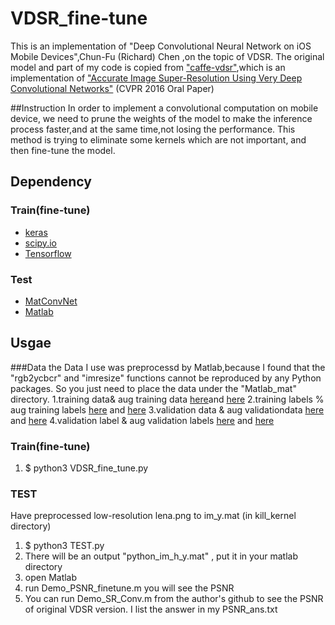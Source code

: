 # VDSR_fine-tune
This is an implementation of "Deep Convolutional Neural Network on iOS Mobile Devices",Chun-Fu (Richard) Chen
,on the topic of VDSR.
The original model and part of my code is copied from ["caffe-vdsr"]("https://github.com/huangzehao/caffe-vdsr"),which is an implementation of ["Accurate Image Super-Resolution Using Very Deep Convolutional Networks"](http://cv.snu.ac.kr/research/VDSR/) (CVPR 2016 Oral Paper) 

##Instruction
In order to implement a convolutional computation on mobile device, we need to prune the weights of the model to make the inference process faster,and at the same time,not losing the performance.
This method is trying to eliminate some kernels which are not important, and then fine-tune the model.

## Dependency 
### Train(fine-tune)
- [keras](https://github.com/fchollet/keras)
- [scipy.io](https://www.scipy.org/)
- [Tensorflow](https://www.tensorflow.org/)
### Test
- [MatConvNet](http://www.vlfeat.org/matconvnet/)
- [Matlab](https://www.mathworks.com/products/matlab.html)

## Usgae
###Data
the Data I use was preprocessd by Matlab,because I found that the "rgb2ycbcr" and "imresize" functions cannot be reproduced by any Python packages.
So you just need to place the data under the "Matlab_mat" directory.
1.training data& aug training data [here](https://drive.google.com/file/d/0Bw_IymwywdSnWUo0ZTlkdmtKcVk/view?usp=sharing)and [here](https://drive.google.com/open?id=0Bw_IymwywdSndVFBdDVJWm1kRHc)
2.training labels % aug training labels [here](https://drive.google.com/open?id=0Bw_IymwywdSnT21QdEZGZGpwMlE) and [here](https://drive.google.com/open?id=0Bw_IymwywdSnZ2xTaXowbHJULXc)
3.validation data & aug validationdata [here](https://drive.google.com/open?id=0Bw_IymwywdSnbmdvbmtGU0ZBejQ) and [here](https://drive.google.com/open?id=0Bw_IymwywdSnQU9EZEw0LWdtQTA)
4.validation label & aug validation labels [here](https://drive.google.com/open?id=0Bw_IymwywdSnOFU0VjBuMmlhQlE) and [here](https://drive.google.com/open?id=0Bw_IymwywdSnUDhGNEFWNzB6bDA)
### Train(fine-tune)
1. $ python3 VDSR_fine_tune.py 

### TEST
Have preprocessed low-resolution lena.png to im_y.mat (in kill_kernel directory)
1. $ python3 TEST.py
2. There will be an output "python_im_h_y.mat" , put it in your matlab directory
3. open Matlab 
4. run Demo_PSNR_finetune.m you will see the PSNR
5. You can run Demo_SR_Conv.m from the author's github to see the PSNR of original VDSR version. 
  I list the answer in my PSNR_ans.txt


